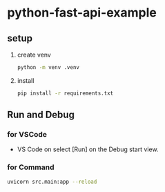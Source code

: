# python-fast-api-example

## setup

1. create venv

   ```sh
   python -m venv .venv
   ```

1. install

   ```sh
   pip install -r requirements.txt
   ```

## Run and Debug

### for VSCode

- VS Code on select [Run] on the Debug start view.

### for Command

```sh
uvicorn src.main:app --reload
```
